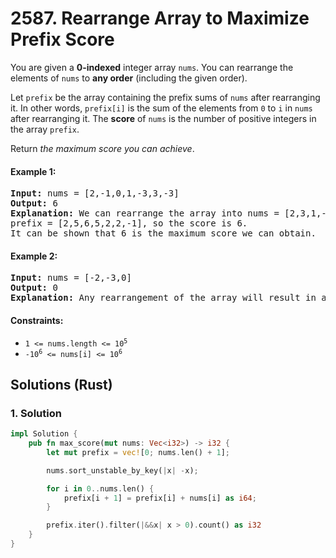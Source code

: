 # 2587. Rearrange Array to Maximize Prefix Score
You are given a **0-indexed** integer array `nums`. You can rearrange the elements of `nums` to **any order** (including the given order).

Let `prefix` be the array containing the prefix sums of `nums` after rearranging it. In other words, `prefix[i]` is the sum of the elements from `0` to `i` in `nums` after rearranging it. The **score** of `nums` is the number of positive integers in the array `prefix`.

Return *the maximum score you can achieve*.

#### Example 1:
<pre>
<strong>Input:</strong> nums = [2,-1,0,1,-3,3,-3]
<strong>Output:</strong> 6
<strong>Explanation:</strong> We can rearrange the array into nums = [2,3,1,-1,-3,0,-3].
prefix = [2,5,6,5,2,2,-1], so the score is 6.
It can be shown that 6 is the maximum score we can obtain.
</pre>

#### Example 2:
<pre>
<strong>Input:</strong> nums = [-2,-3,0]
<strong>Output:</strong> 0
<strong>Explanation:</strong> Any rearrangement of the array will result in a score of 0.
</pre>

#### Constraints:
* <code>1 <= nums.length <= 10<sup>5</sup></code>
* <code>-10<sup>6</sup> <= nums[i] <= 10<sup>6</sup></code>

## Solutions (Rust)

### 1. Solution
```Rust
impl Solution {
    pub fn max_score(mut nums: Vec<i32>) -> i32 {
        let mut prefix = vec![0; nums.len() + 1];

        nums.sort_unstable_by_key(|x| -x);

        for i in 0..nums.len() {
            prefix[i + 1] = prefix[i] + nums[i] as i64;
        }

        prefix.iter().filter(|&&x| x > 0).count() as i32
    }
}
```
